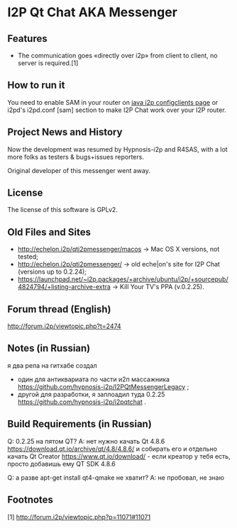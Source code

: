 # I2P Qt Chat AKA Messenger

## Features

 * The communication goes «directly over i2p» from client to client, no server is required.[1]

## How to run it

You need to enable SAM in your router on <a href="http://127.0.0.1:7657/configclients">java i2p configclients page</a> or i2pd's i2pd.conf [sam] section to make I2P Chat work over your I2P router.

## Project News and History

Now the development was resumed by Hypnosis-i2p and R4SAS, with a lot more folks as testers &amp; bugs+issues reporters.

Original developer of this messenger went away.
  
## License

The license of this software is GPLv2.

## Old Files and Sites

 * http://echelon.i2p/qti2pmessenger/macos → Mac OS X versions, not tested;
 * http://echelon.i2p/qti2pmessenger/ → old eche|on's site for I2P Chat (versions up to 0.2.24);
 * https://launchpad.net/~i2p.packages/+archive/ubuntu/i2p/+sourcepub/4824794/+listing-archive-extra → Kill Your TV's PPA (v.0.2.25).

## Forum thread (English)

http://forum.i2p/viewtopic.php?t=2474

## Notes (in Russian)
 
я два репа на гитхабе создал
 * один для антиквариата по части и2п массажника https://github.com/hypnosis-i2p/I2PQtMessengerLegacy ;
 * другой для разработки, я заплоадил туда 0.2.25 https://github.com/hypnosis-i2p/i2pqtchat .

## Build Requirements (in Russian)

Q: 0.2.25 на пятом QT?
A: нет
   нужно качать Qt 4.8.6 https://download.qt.io/archive/qt/4.8/4.8.6/ и собирать его
   и отдельно качать Qt Creator https://www.qt.io/download/ - если креатор у тебя есть, просто добавишь ему QT SDK 4.8.6
   
Q: а разве apt-get install qt4-qmake не хватит?
A: не пробовал, не знаю

## Footnotes

[1] http://forum.i2p/viewtopic.php?p=11071#11071
